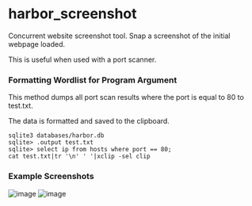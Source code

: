 # harbor_screenshot
Concurrent website screenshot tool. Snap a screenshot of the initial webpage loaded.

This is useful when used with a port scanner.

### Formatting Wordlist for Program Argument
This method dumps all port scan results where the port is equal to 80 to test.txt.

The data is formatted and saved to the clipboard.

    sqlite3 databases/harbor.db
    sqlite> .output test.txt
    sqlite> select ip from hosts where port == 80;
    cat test.txt|tr '\n' ' '|xclip -sel clip


### Example Screenshots  

![image](https://user-images.githubusercontent.com/2483361/201503029-72c45603-4d4a-41d3-974d-77ae9326a381.png)
![image](https://user-images.githubusercontent.com/2483361/201503032-8033c7a3-4342-462e-8395-53cf48fd3aba.png)